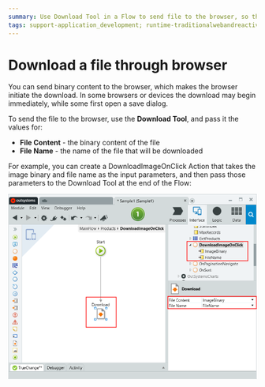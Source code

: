 ```yaml
---
summary: Use Download Tool in a Flow to send file to the browser, so the users can download the file through the browser built-in download feature.
tags: support-application_development; runtime-traditionalwebandreactiveweb;
---
```


# Download a file through browser

You can send binary content to the browser, which makes the browser initiate the download. In some browsers or devices the download may begin immediately, while some first open a save dialog.

To send the file to the browser, use the **Download Tool**, and pass it the values for:

* **File Content** - the binary content of the file
* **File Name** - the name of the file that will be downloaded

For example, you can create a DownloadImageOnClick Action that takes the image binary and file name as the input parameters, and then pass those parameters to the Download Tool at the end of the Flow:

![Adding link](<images/download-binary-example.png?width=600>)

